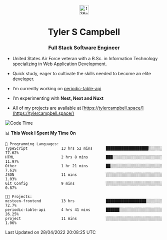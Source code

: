 <p align="center">
<a href="https://www.linkedin.com/in/t36campbell" target="blank"><img align="center" src="https://ik.imagekit.io/t36campbell/Portfolio/linkedin.png.original_m8bbGgPh6.png" alt="t36campbell" height="30" width="30" /></a>
</p>
<h1 align="center">Tyler S Campbell</h1>
<h3 align="center">Full Stack Software Engineer</h3>

* United States Air Force veteran with a B.Sc. in Information Technology specializing in Web Application Development. 

* Quick study, eager to cultivate the skills needed to become an elite developer.

* I’m currently working on [periodic-table-api](https://github.com/t36campbell/periodic-table-api)

* I’m experimenting with **Nest, Next and Nuxt**

* All of my projects are available at [https://tylercampbell.space/](https://tylercampbell.space/)

<!--START_SECTION:waka-->
![Code Time](http://img.shields.io/badge/Code%20Time-1%2C598%20hrs%2024%20mins-blue)

📊 **This Week I Spent My Time On** 

```text
💬 Programming Languages: 
TypeScript               13 hrs 52 mins      ███████████████████░░░░░░   77.62% 
HTML                     2 hrs 8 mins        ███░░░░░░░░░░░░░░░░░░░░░░   11.97% 
Other                    1 hr 21 mins        ██░░░░░░░░░░░░░░░░░░░░░░░   7.61% 
JSON                     11 mins             ░░░░░░░░░░░░░░░░░░░░░░░░░   1.03% 
Git Config               9 mins              ░░░░░░░░░░░░░░░░░░░░░░░░░   0.87%

🐱‍💻 Projects: 
mcsteen-frontend         13 hrs              ██████████████████░░░░░░░   72.7% 
periodic-table-api       4 hrs 41 mins       ██████░░░░░░░░░░░░░░░░░░░   26.25% 
project                  11 mins             ░░░░░░░░░░░░░░░░░░░░░░░░░   1.06%

```


 Last Updated on 28/04/2022 20:08:25 UTC
<!--END_SECTION:waka-->
